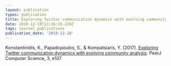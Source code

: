 ```yaml
---
layout: publication
types: publication
title: Exploring Twitter communication dynamics with evolving community analysis
date: 2018-12-18T13:16:19.220Z
tags: journal_publications
publication_date: '2018-12-18'
---
```

Konstantinidis, K., Papadopoulos, S., & Kompatsiaris, Y. (2017). [Exploring Twitter communication dynamics with evolving community analysis](https://peerj.com/articles/cs-107/). PeerJ Computer Science, 3, e107
